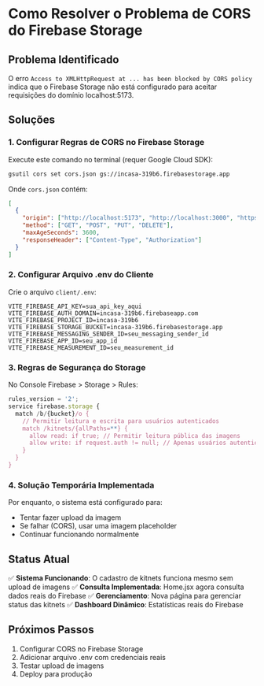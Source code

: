 # Como Resolver o Problema de CORS do Firebase Storage

## Problema Identificado
O erro `Access to XMLHttpRequest at ... has been blocked by CORS policy` indica que o Firebase Storage não está configurado para aceitar requisições do domínio localhost:5173.

## Soluções

### 1. Configurar Regras de CORS no Firebase Storage

Execute este comando no terminal (requer Google Cloud SDK):

```bash
gsutil cors set cors.json gs://incasa-319b6.firebasestorage.app
```

Onde `cors.json` contém:

```json
[
  {
    "origin": ["http://localhost:5173", "http://localhost:3000", "https://incasa-319b6.web.app"],
    "method": ["GET", "POST", "PUT", "DELETE"],
    "maxAgeSeconds": 3600,
    "responseHeader": ["Content-Type", "Authorization"]
  }
]
```

### 2. Configurar Arquivo .env do Cliente

Crie o arquivo `client/.env`:

```env
VITE_FIREBASE_API_KEY=sua_api_key_aqui
VITE_FIREBASE_AUTH_DOMAIN=incasa-319b6.firebaseapp.com
VITE_FIREBASE_PROJECT_ID=incasa-319b6
VITE_FIREBASE_STORAGE_BUCKET=incasa-319b6.firebasestorage.app
VITE_FIREBASE_MESSAGING_SENDER_ID=seu_messaging_sender_id
VITE_FIREBASE_APP_ID=seu_app_id
VITE_FIREBASE_MEASUREMENT_ID=seu_measurement_id
```

### 3. Regras de Segurança do Storage

No Console Firebase > Storage > Rules:

```javascript
rules_version = '2';
service firebase.storage {
  match /b/{bucket}/o {
    // Permitir leitura e escrita para usuários autenticados
    match /kitnets/{allPaths=**} {
      allow read: if true; // Permitir leitura pública das imagens
      allow write: if request.auth != null; // Apenas usuários autenticados podem fazer upload
    }
  }
}
```

### 4. Solução Temporária Implementada

Por enquanto, o sistema está configurado para:
- Tentar fazer upload da imagem
- Se falhar (CORS), usar uma imagem placeholder
- Continuar funcionando normalmente

## Status Atual

✅ **Sistema Funcionando**: O cadastro de kitnets funciona mesmo sem upload de imagens
✅ **Consulta Implementada**: Home.jsx agora consulta dados reais do Firebase
✅ **Gerenciamento**: Nova página para gerenciar status das kitnets
✅ **Dashboard Dinâmico**: Estatísticas reais do Firebase

## Próximos Passos

1. Configurar CORS no Firebase Storage
2. Adicionar arquivo .env com credenciais reais
3. Testar upload de imagens
4. Deploy para produção 